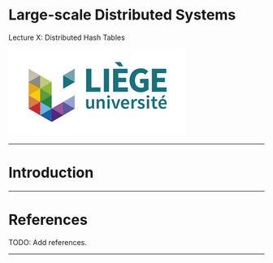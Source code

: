 # Large-scale Distributed Systems

Lecture X: Distributed Hash Tables

![ULg](figures/logo_ulg.png)

---

# Introduction

---

# References

TODO: Add references.

---
